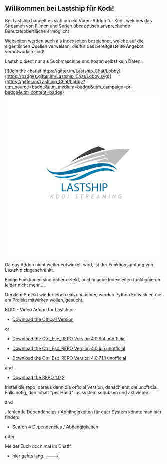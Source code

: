 
## Willkommen bei Lastship für Kodi!

Bei Lastship handelt es sich um ein Video-Addon für Kodi, welches das Streamen von Filmen und Serien über optisch ansprechende Benutzeroberfläche ermöglicht

Webseiten werden auch als Indexseiten bezeichnet, welche auf die eigentlichen Quellen verweisen, die für das bereitgestellte Angebot verantworlich sind! 

Lastship dient nur als Suchmaschine und hostet selbst kein Daten!

[![Join the chat at https://gitter.im/Lastship_Chat/Lobby](https://badges.gitter.im/Lastship_Chat/Lobby.svg)](https://gitter.im/Lastship_Chat/Lobby?utm_source=badge&utm_medium=badge&utm_campaign=pr-badge&utm_content=badge)


![Lastship](icon.png)

Da das Addon nicht weiter entwickelt wird, ist der Funktionsumfang von Lastship eingeschränkt.

Einige Funktionen sind daher defekt, auch mache Indexseiten funktionieren leider nicht mehr.....


Um dem Projekt wieder leben einzuhauchen, werden Python Entwickler, die am Projekt mitwirken wollen, gesucht.


KODI - Video Addon for Lastship.

* [Download the Official Version](https://bit.ly/3n2T7Od)


or


* [Download the Ctrl_Esc_REPO Version 4.0.6.4 unofficial](https://bit.ly/2Dv27th)

* [Download the Ctrl_Esc_REPO Version 4.0.6.5 unofficial](https://bit.ly/3igxgiw)

* [Download the Ctrl_Esc_REPO Version 4.0.7.1.1 unofficial](https://bit.ly/30i4qIB)

and

* [Download the REPO 1.0.2](https://bit.ly/3kXxWep)

Install die repo, daraus dann die official Version, 
danach erst die unofficial.
Falls nötig, den Inhalt "per Hand" ins system schubsen und aktivieren.

and

..fehlende Dependencies / Abhängigkeiten für euer System
könnte man hier finden:
* [Search 4 Dependencies / Abhängigkeiten](https://bit.ly/349ghd8)

oder

Meldet Euch doch mal im Chat!°

* [hier gehts lang...--->](https://bit.ly/30l5qLX)



